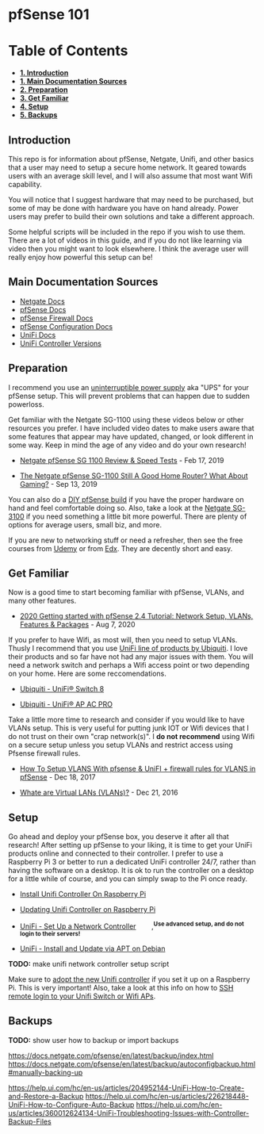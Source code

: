 # pfSense 101

# Table of Contents
* [**1. Introduction**](https://github.com/gH7aerakaGpLTYrwVTa/pfSense101/blob/master/README.md#introduction)
* [**1. Main Documentation Sources**](https://github.com/gH7aerakaGpLTYrwVTa/pfSense101/blob/master/README.md#main-documentation-sources)
* [**2. Preparation**](https://github.com/gH7aerakaGpLTYrwVTa/pfSense101/blob/master/README.md#preparation)
* [**3. Get Familiar**](https://github.com/gH7aerakaGpLTYrwVTa/pfSense101/blob/master/README.md#get-famliar) 
* [**4. Setup**](https://github.com/gH7aerakaGpLTYrwVTa/pfSense101/blob/master/README.md#setup)
* [**5. Backups**](https://github.com/gH7aerakaGpLTYrwVTa/pfSense101/blob/master/README.md#backups)

## Introduction

This repo is for information about pfSense, Netgate, Unifi, and other basics that a user may need to setup a secure home network. It geared towards users with an average skill level, and I will also assume that most want Wifi capability.

You will notice that I suggest hardware that may need to be purchased, but some of may be done with hardware you have on hand already. Power users may prefer to build their own solutions and take a different approach.

Some helpful scripts will be included in the repo if you wish to use them. There are a lot of videos in this guide, and if you do not like learning via video then you might want to look elsewhere. I think the average user will really enjoy how powerful this setup can be!

## Main Documentation Sources

- [Netgate Docs](https://docs.netgate.com/)
- [pfSense Docs](https://docs.netgate.com/pfsense/en/latest/index.html)
- [pfSense Firewall Docs](https://docs.netgate.com/pfsense/en/latest/firewall/index.html)
- [pfSense Configuration Docs](https://docs.netgate.com/pfsense/en/latest/config/)
- [UniFi Docs](https://help.ui.com/hc/en-us/categories/200320654-UniFi-Wireless)
- [UniFi Controller Versions](https://help.ui.com/hc/en-us/articles/360008240754#1)

## Preparation

I recommend you use an [uninterruptible power supply](https://www.apc.com/shop/us/en/products/APC-Back-UPS-BE850M2-850VA-2-USB-charging-ports-120V/P-BE850M2) aka "UPS" for your pfSense setup. This will prevent problems that can happen due to sudden powerloss.

Get familiar with the Netgate SG-1100 using these videos below or other resources you prefer. I have included video dates to make users aware that some features that appear may have updated, changed, or look different in some way. Keep in mind the age of any video and do your own research!

- [Netgate pfSense SG 1100 Review & Speed Tests](https://youtu.be/_bM3XqK5JzE) - Feb 17, 2019 

- [The Netgate pfSense SG-1100 Still A Good Home Router? What About Gaming?](https://youtu.be/6VqeB5eXjq0) - Sep 13, 2019

You can also do a [DIY pfSense build](https://www.youtube.com/watch?v=9kSZ1oM-4ZM) if you have the proper hardware on hand and feel comfortable doing so. Also, take a look at the [Netgate SG-3100](https://www.youtube.com/watch?v=dbSUdDyfW0M) if you need something a little bit more powerful. There are plenty of options for average users, small biz, and more.

If you are new to networking stuff or need a refresher, then see the free courses from [Udemy](https://www.udemy.com/course/introduction-to-networking-for-complete-beginners/) or from [Edx](https://www.edx.org/course/introduction-to-networking). They are decently short and easy.

## Get Familiar

Now is a good time to start becoming familiar with pfSense, VLANs, and many other features. 

- [2020 Getting started with pfSense 2.4 Tutorial: Network Setup, VLANs, Features & Packages](https://www.youtube.com/watch?v=fsdm5uc_LsU) - Aug 7, 2020

If you prefer to have Wifi, as most will, then you need to setup VLANs. Thusly I recommend that you use [UniFi line of products by Ubiquiti](https://www.ui.com/products/#unifi). I love their products and so far have not had any major issues with them. You will need a network switch and perhaps a Wifi access point or two depending on your home. Here are some reccomendations. 

- [Ubiquiti - UniFi® Switch 8](https://www.ui.com/unifi-switching/unifi-switch-8/)

- [Ubiquiti - UniFi® AP AC PRO](https://www.ui.com/unifi/unifi-ap-ac-pro/)

Take a little more time to research and consider if you would like to have VLANs setup. This is very useful for putting junk IOT or Wifi devices that I do not trust on their own "crap network(s)". I **do not recommend** using Wifi on a secure setup unless you setup VLANs and restrict access using Pfsense firewall rules.

- [How To Setup VLANS With pfsense & UniFI + firewall rules for VLANS in pfSense](https://www.youtube.com/watch?v=b2w1Ywt081o) - Dec 18, 2017

- [Whate are Virtual LANs (VLANs)?](https://www.youtube.com/watch?v=dpoUjnfGbeo) - Dec 21, 2016

## Setup

Go ahead and deploy your pfSense box, you deserve it after all that research! After setting up pfSense to your liking, it is time to get your UniFi products online and connected to their controller. I prefer to use a Raspberry Pi 3 or better to run a dedicated UniFi controller 24/7, rather than having the software on a desktop. It is ok to run the controller on a desktop for a little while of course, and you can simply swap to the Pi once ready.

- [Install Unifi Controller On Raspberry Pi](https://lazyadmin.nl/home-network/installing-unifi-controller-on-a-raspberry-pi-in-5-min/)

- [Updating Unifi Controller on Raspberry Pi](https://lazyadmin.nl/home-network/updating-unifi-controller-on-raspberry-pi/)

- [UniFi - Set Up a Network Controller](https://help.ui.com/hc/en-us/articles/360012282453-UniFi-How-to-Set-Up-a-UniFi-Network-Controller) &nbsp;&nbsp;&nbsp;&nbsp;&nbsp;&nbsp; ,**<sup>Use advanced setup, and do not login to their servers!</sup>**

- [UniFi - Install and Update via APT on Debian](https://help.ui.com/hc/en-us/articles/220066768-UniFi-How-to-Install-and-Update-via-APT-on-Debian-or-Ubuntu)

**TODO:** make unifi network controller setup script

Make sure to [adopt the new Unifi controller](https://blog.ktz.me/how-to-adopt-a-unifi-ap-with-a-remote-controller/) if you set it up on a Raspberry Pi. This is very important! Also, take a look at this info on how to [SSH remote login to your Unifi Switch or Wifi APs](https://help.ui.com/hc/en-us/articles/218850057-Intro-to-Networking-How-to-Establish-a-Connection-Using-SSH#4).

## Backups

**TODO:** show user how to backup or import backups 

https://docs.netgate.com/pfsense/en/latest/backup/index.html
https://docs.netgate.com/pfsense/en/latest/backup/autoconfigbackup.html#manually-backing-up

https://help.ui.com/hc/en-us/articles/204952144-UniFi-How-to-Create-and-Restore-a-Backup
https://help.ui.com/hc/en-us/articles/226218448-UniFi-How-to-Configure-Auto-Backup
https://help.ui.com/hc/en-us/articles/360012624134-UniFi-Troubleshooting-Issues-with-Controller-Backup-Files
